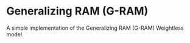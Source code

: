 # Generalizing RAM (G-RAM)
A simple implementation of the Generalizing RAM (G-RAM) Weightless model.

